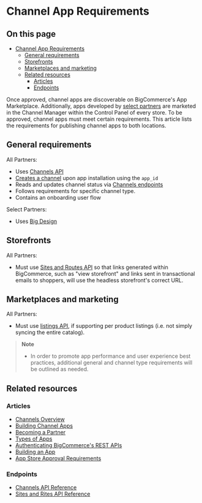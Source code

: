 # Channel App Requirements

<!-- https://developer.bigcommerce.com/api-docs/channels/guide/channel-app-requirements -->

<div class="otp" id="no-in">

## On this page

- [Channel App Requirements](#channel-app-requirements)
  - [General requirements](#general-requirements)
  - [Storefronts](#storefronts)
  - [Marketplaces and marketing](#marketplaces-and-marketing)
  - [Related resources](#related-resources)
    - [Articles](#articles)
    - [Endpoints](#endpoints)

</div>

Once approved, channel apps are discoverable on BigCommerce's App Marketplace. Additionally, apps developed by [select partners](https://www.bigcommerce.com/partners/) are marketed in the Channel Manager within the Control Panel of every store. To be approved, channel apps must meet certain requirements. This article lists the requirements for publishing channel apps to both locations.

## General requirements

All Partners:

- Uses [Channels API](https://developer.bigcommerce.com/api-reference/cart-checkout/channels-listings-api)
- [Creates a channel](https://developer.bigcommerce.com/api-reference/cart-checkout/channels-listings-api/channels/createchannel) upon app installation using the `app_id`
- Reads and updates channel status via [Channels endpoints](https://developer.bigcommerce.com/api-reference/cart-checkout/channels-listings-api)
- Follows requirements for specific channel type.
- Contains an onboarding user flow

Select Partners:

- Uses [Big Design](https://developer.bigcommerce.com/big-design/)

## Storefronts

All Partners:

- Must use [Sites and Routes API](https://developer.bigcommerce.com/api-reference/cart-checkout/sites-routes-api) so that links generated within BigCommerce, such as "view storefront" and links sent in transactional emails to shoppers, will use the headless storefront's correct URL.

## Marketplaces and marketing

All Partners:

- Must use [listings API](https://developer.bigcommerce.com/api-reference/cart-checkout/channels-listings-api), if supporting per product listings (i.e. not simply syncing the entire catalog).

<div class="CalloutBlock--info">	
<div class="HubBlock-content">	

<!-- theme: info -->

> **Note**
>
> - In order to promote app performance and user experience best practices, additional general and channel type requirements will be outlined as needed.

</div>
</div>

## Related resources

### Articles

- [Channels Overview](https://developer.bigcommerce.com/api-docs/channels/overview)
- [Building Channel Apps](https://developer.bigcommerce.com/api-docs/channels/building-channel-apps)
- [Becoming a Partner](https://developer.bigcommerce.com/api-docs/partner/becoming-a-partner)
- [Types of Apps](https://developer.bigcommerce.com/api-docs/getting-started/building-apps-bigcommerce/types-of-apps)
- [Authenticating BigCommerce's REST APIs](https://developer.bigcommerce.com/api-docs/getting-started/authentication/rest-api-authentication)
- [Building an App](https://developer.bigcommerce.com/api-docs/getting-started/building-apps-bigcommerce/building-apps)
- [App Store Approval Requirements](https://developer.bigcommerce.com/api-docs/partner/app-store-approval-requirements)

### Endpoints

- [Channels API Reference](https://developer.bigcommerce.com/api-reference/cart-checkout/channels-listings-api)
- [Sites and Rites API Reference](https://developer.bigcommerce.com/api-reference/cart-checkout/sites-routes-api)
